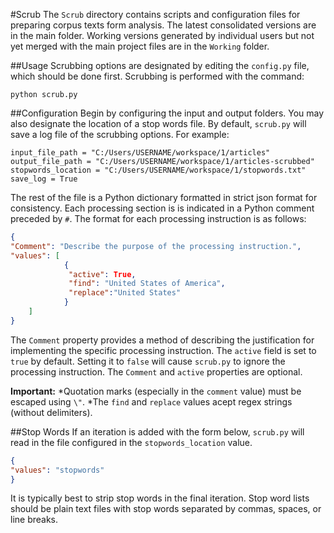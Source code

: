 #Scrub
The `Scrub` directory contains scripts and configuration files for preparing corpus texts form analysis. The latest consolidated versions are in the main folder. Working versions generated by individual users but not yet merged with the main project files are in the `Working` folder. 

##Usage
Scrubbing options are designated by editing the `config.py` file, which should be done first. Scrubbing is performed with the command:

```
python scrub.py
```

##Configuration
Begin by configuring the input and output folders. You may also designate the location of a stop words file. By default, `scrub.py` will save a log file of the scrubbing options. For example:

```
input_file_path = "C:/Users/USERNAME/workspace/1/articles"
output_file_path = "C:/Users/USERNAME/workspace/1/articles-scrubbed"
stopwords_location = "C:/Users/USERNAME/workspace/1/stopwords.txt"
save_log = True
```

The rest of the file is a Python dictionary formatted in strict json format for consistency. Each processing section is is indicated in a Python comment preceded by `#`. The format for each processing instruction is as follows:

```json
{
"Comment": "Describe the purpose of the processing instruction.",
"values": [
			{
			 "active": True,
			 "find": "United States of America",
			 "replace":"United States"
			}
	]
}
```

The `Comment` property provides a method of describing the justification for implementing the specific processing instruction. The `active` field is set to `true` by default. Setting it to `false` will cause `scrub.py` to ignore the processing instruction. The `Comment` and `active` properties are optional.

**Important:**
*Quotation marks (especially in the `comment` value) must be escaped using `\"`.
*The `find` and `replace` values acept regex strings (without delimiters).

##Stop Words
If an iteration is added with the form below, `scrub.py` will read in the file configured in the `stopwords_location` value.

```json
{
"values": "stopwords"
}
```

It is typically best to strip stop words in the final iteration. Stop word lists should be plain text files with stop words separated by commas, spaces, or line breaks.